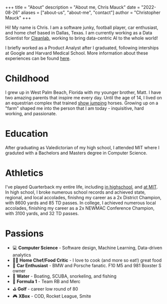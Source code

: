 +++
title = "About"
description = "About me, Chris Mauck"
date = "2022-08-26"
aliases = ["about-us", "about-me", "contact"]
author = "Christopher Mauck"
+++

Hi! My name is Chris. I am a software junky, football player, car enthusiast, and home chef based in Dallas, Texas. I am currently working as a Data Scientist for [Cleanlab](https://cleanlab.ai/about), working to bring data-centric AI to the whole world!

I briefly worked as a Product Analyst after I graduated, following interships at Google and Harvard Medical School. More information about these experiences can be found [here](/project).

# Childhood

I grew up in West Palm Beach, Florida with my younger brother, Matt. I have two amazing parents that inspire me every day. Until the age of 14, I lived on an equestrian complex that trained [show jumping](https://en.wikipedia.org/wiki/Show_jumping) horses. Growing up on a "farm" shaped me into the person that I am today - inquisitive, hard working, and passionate.

# Education

After graduating as Valedictorian of my high school, I attended MIT where I graduted with a Bachelors and Masters degree in Computer Science.

# Athletics

 I've played Quarterback my entire life, including [in highschool](http://www.hudl.com/video/3/3226540/5721cc06c124573b547265d5), and [at MIT](https://mitathletics.com/sports/football/roster/chris-mauck/9462). In high school, I broke numerous school records and achieved state, regional, and local accolades, finishng my career as a 2x District Champion, with 8600 yards and 85 TD passes. In college, I achieved numerous local accolades, finishing my career as a 2x NEWMAC Conference Champion, with 3100 yards, and 32 TD passes. 

# Passions

* :computer: **Computer Science** - Software design, Machine Learning, Data-driven analytics
* :cook: **Home Chef/Food Critic** - I love to cook (and more so eat!) great food
* :car: **Car Enthusiast** - BMW and Porsche fanatic. F10 M5 and 981 Boxster S owner
* :ocean: **Water** - Boating, SCUBA, snorkeling, and fishing
* :checkered_flag: **Formula 1** - Team RB and Merc
* :golf: **Golf** - career low round of 80
* :video_game: **XBox** - COD, Rocket League, Smite






